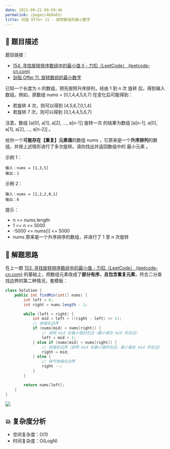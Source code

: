```yaml
---
date: 2021-09-21 09:59:46
permalink: /pages/4b0a03/
title: 剑指 Offer 11 - 旋转数组的最小数字
---
```


## 📃 题目描述

题目链接：

- [154. 寻找旋转排序数组中的最小值 II - 力扣（LeetCode） (leetcode-cn.com)](https://leetcode-cn.com/problems/find-minimum-in-rotated-sorted-array-ii/)
- [剑指 Offer 11. 旋转数组的最小数字](https://leetcode.cn/problems/xuan-zhuan-shu-zu-de-zui-xiao-shu-zi-lcof/)

已知一个长度为 n 的数组，预先按照升序排列，经由 1 到 n 次 旋转 后，得到输入数组。例如，原数组 nums = [0,1,4,4,5,6,7] 在变化后可能得到：

- 若旋转 4 次，则可以得到 [4,5,6,7,0,1,4]
- 若旋转 7 次，则可以得到 [0,1,4,4,5,6,7]

注意，数组 [a[0], a[1], a[2], ..., a[n-1]] 旋转一次 的结果为数组 [a[n-1], a[0], a[1], a[2], ..., a[n-2]] 。

给你一个**可能存在【重复】元素值**的数组 nums ，它原来是一个**升序排列**的数组，并按上述情形进行了多次旋转。请你找出并返回数组中的 最小元素 。

示例 1：

```
输入：nums = [1,3,5]
输出：1
```

示例 2：

```
输入：nums = [2,2,2,0,1]
输出：0
```


提示：

- n == nums.length
- 1 <= n <= 5000
- -5000 <= nums[i] <= 5000
- nums 原来是一个升序排序的数组，并进行了 1 至 n 次旋转

## 🔔 解题思路

在上一题 [153. 寻找旋转排序数组中的最小值 - 力扣（LeetCode） (leetcode-cn.com)](https://leetcode-cn.com/problems/find-minimum-in-rotated-sorted-array/) 的基础上，把数组元素改成了**部分有序、且包含重复元素**，符合二分查找边界的第二种情况，套模板：


```java
class Solution {
    public int findMin(int[] nums) {
        int left = 0;
        int right = nums.length - 1;

        while (left < right) {
            int mid = left + ((right - left) >> 1);
            // 收缩左边界
            if (nums[mid] > nums[right]) {
                // 说明 mid 在最小值的左边（最小值在 mid 的右边）
                left = mid + 1;
            } else if (nums[mid] < nums[right]) {
                // 收缩右边界（说明 mid 在最小值的右边，最小值在 mid 的左边）
                right = mid;
            } else {
                // 保守收缩右边界
                right --;
            }
        }

        return nums[left];
    }
}
```

![](https://cs-wiki.oss-cn-shanghai.aliyuncs.com/img/20210921101706.png)

## 💥 复杂度分析

- 空间复杂度：O(1)
- 时间复杂度：O(LogN)

